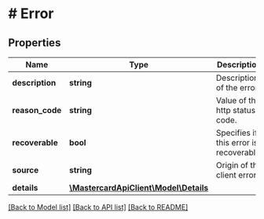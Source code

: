 # # Error

## Properties

Name | Type | Description | Notes
------------ | ------------- | ------------- | -------------
**description** | **string** | Description of the error. | [optional]
**reason_code** | **string** | Value of the http status code. | [optional]
**recoverable** | **bool** | Specifies if this error is recoverable. | [optional]
**source** | **string** | Origin of the client error. | [optional]
**details** | [**\MastercardApiClient\Model\Details**](Details.md) |  | [optional]

[[Back to Model list]](../../README.md#models) [[Back to API list]](../../README.md#endpoints) [[Back to README]](../../README.md)
